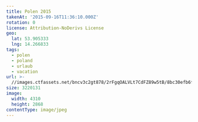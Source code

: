 ```yaml
---
title: Polen 2015
takenAt: '2015-09-16T11:36:10.000Z'
rotation: 0
license: Attribution-NoDerivs License
geo:
  lat: 53.905333
  lng: 14.266833
tags:
  - polen
  - poland
  - urlaub
  - vacation
url: >-
  //images.ctfassets.net/bncv3c2gt878/2rFgqOALVLt7CdFZ89w5tB/8bc30efb6f3b8de9d3bb75955fffeb17/polen-2015_25836944102_o
size: 3220131
image:
  width: 4310
  height: 2868
contentType: image/jpeg
---
```


